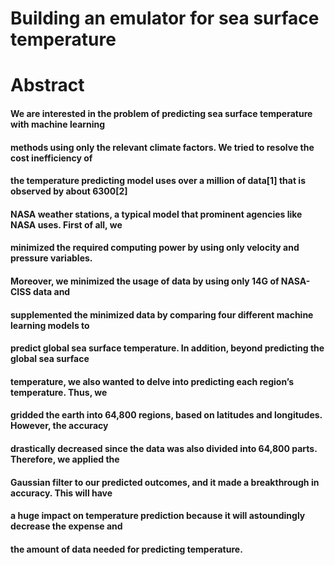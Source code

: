 <h1>Building an emulator for sea surface temperature</h1>

<h1>Abstract</h1>
<h4>We are interested in the problem of predicting sea surface temperature with machine learning</h4>
<h4>methods using only the relevant climate factors. We tried to resolve the cost inefficiency of</h4>
<h4>the temperature predicting model uses over a million of data[1] that is observed by about 6300[2]</h4>
<h4>NASA weather stations, a typical model that prominent agencies like NASA uses. First of all, we</h4>
<h4>minimized the required computing power by using only velocity and pressure variables.</h4>
<h4>Moreover, we minimized the usage of data by using only 14G of NASA-CISS data and</h4>
<h4>supplemented the minimized data by comparing four different machine learning models to</h4>
<h4>predict global sea surface temperature. In addition, beyond predicting the global sea surface</h4>
<h4>temperature, we also wanted to delve into predicting each region’s temperature. Thus, we</h4>
<h4>gridded the earth into 64,800 regions, based on latitudes and longitudes. However, the accuracy</h4>
<h4>drastically decreased since the data was also divided into 64,800 parts. Therefore, we applied the</h4>
<h4>Gaussian filter to our predicted outcomes, and it made a breakthrough in accuracy. This will have</h4>
<h4>a huge impact on temperature prediction because it will astoundingly decrease the expense and</h4>
<h4>the amount of data needed for predicting temperature.</h4>

